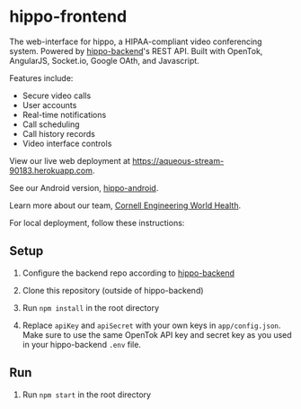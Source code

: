 # hippo-frontend

The web-interface for hippo, a HIPAA-compliant video conferencing system. Powered by [hippo-backend](https://github.com/Cornell-Engineering-World-Health/hippo-backend "hippo-backend")'s REST API. Built with OpenTok, AngularJS, Socket.io, Google OAth, and Javascript. 

Features include:
* Secure video calls
* User accounts
* Real-time notifications
* Call scheduling
* Call history records
* Video interface controls

View our live web deployment at https://aqueous-stream-90183.herokuapp.com.

See our Android version, [hippo-android](https://github.com/Cornell-Engineering-World-Health/hippo-android).

Learn more about our team, [Cornell Engineering World Health](https://ewh.engineering.cornell.edu/).

For local deployment, follow these instructions:

## Setup

1. Configure the backend repo according to [hippo-backend](https://github.com/Cornell-Engineering-World-Health/hippo-backend)

2. Clone this repository (outside of hippo-backend)

3. Run `npm install` in the root directory

4. Replace `apiKey` and `apiSecret` with your own keys in `app/config.json`. Make sure to use the same OpenTok API key and secret key as you used in your hippo-backend `.env` file.

## Run

1. Run `npm start` in the root directory
